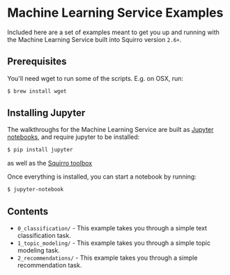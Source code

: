 # Machine Learning Service Examples
Included here are a set of examples meant to get you up and running with the Machine Learning Service built into Squirro version `2.6+`.

## Prerequisites

You'll need wget to run some of the scripts. E.g. on OSX, run:

```bash
$ brew install wget
```

## Installing Jupyter

The walkthroughs for the Machine Learning Service are built as [Jupyter notebooks](http://jupyter.org/), and require jupyter to be installed:

```bash
$ pip install jupyter
```

as well as the [Squirro toolbox](https://squirro.atlassian.net/wiki/spaces/DOC/pages/159809602/Install+Squirro+Toolbox+on+Python)

Once everything is installed, you can start a notebook by running:

```bash
$ jupyter-notebook
```

## Contents
* `0_classification/` - This example takes you through a simple text classification task.
* `1_topic_modeling/` - This example takes you through a simple topic modeling task.
* `2_recommendations/` - This example takes you through a simple recommendation task.
